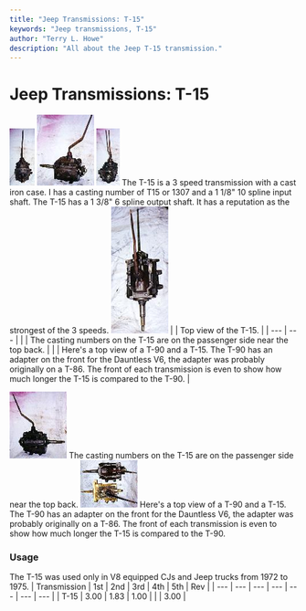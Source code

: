 ```yaml
---
title: "Jeep Transmissions: T-15"
keywords: "Jeep transmissions, T-15"
author: "Terry L. Howe"
description: "All about the Jeep T-15 transmission."
---
```


# Jeep Transmissions: T-15
[![T-15 front](/trans/t15f_.jpg)](/trans/t15f.jpg)
[![T-15 side](/trans/t15ds_.jpg)](/trans/t15ds.jpg)
[![T-15 back](/trans/t15b_.jpg)](/trans/t15b.jpg)
The T-15 is a 3 speed transmission with a cast iron case.
I has a casting number of T15 or 1307 and a 1 1/8" 10
spline input shaft.  The T-15 has a 1 3/8" 6 spline output shaft.
It has a reputation as the strongest of the 3 speeds.
[![T-15 top](/trans/t15t_.jpg)](/trans/t15t.jpg)
|  | Top view of the T-15. |
| --- | --- |
|  | The casting numbers on the T-15 are on the passenger side near the
top back. |
|  | Here's a top view of a T-90 and a T-15.  The T-90 has an adapter on
the front for the Dauntless V6, the adapter was probably originally
on a T-86.  The front of each transmission is even to show how much
longer the T-15 is compared to the T-90. |

[![T-15 passenger side](/trans/t15ps_.jpg)](/trans/t15ps.jpg)
The casting numbers on the T-15 are on the passenger side near the
top back.
[![T-15 vs. T-90](/trans/t15t90_.jpg)](/trans/t15t90.jpg)
Here's a top view of a T-90 and a T-15.  The T-90 has an adapter on
the front for the Dauntless V6, the adapter was probably originally
on a T-86.  The front of each transmission is even to show how much
longer the T-15 is compared to the T-90.
### Usage
The T-15 was used only in V8 equipped CJs and Jeep trucks
from 1972 to 1975.
| Transmission | 1st | 2nd | 3rd | 4th | 5th | Rev |
| --- | --- | --- | --- | --- | --- | --- |
| T-15 | 3.00 | 1.83 | 1.00 |  |  | 3.00 |
